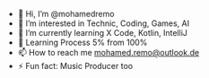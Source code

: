 - 👋 Hi, I’m @mohamedremo
- 👀 I’m interested in Technic, Coding, Games, AI
- 🌱 I’m currently learning X Code, Kotlin, IntelliJ
- 💞️ Learning Process 5% from 100%
- 📫 How to reach me mohamed.remo@outlook.de
- ⚡ Fun fact: Music Producer too  

<!---
mohamedremo/mohamedremo is a ✨ special ✨ repository because its `README.md` (this file) appears on your GitHub profile.
You can click the Preview link to take a look at your changes.
--->
